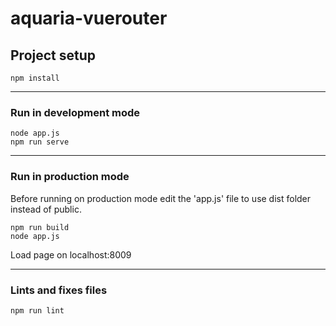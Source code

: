 # aquaria-vuerouter

## Project setup
```
npm install
```
----------
### Run in development mode
```
node app.js
npm run serve
```
----------
### Run in production mode

Before running on production mode edit the 'app.js' file to use dist folder instead of public.
```
npm run build
node app.js
```
Load page on localhost:8009

----------
### Lints and fixes files
```
npm run lint
```


